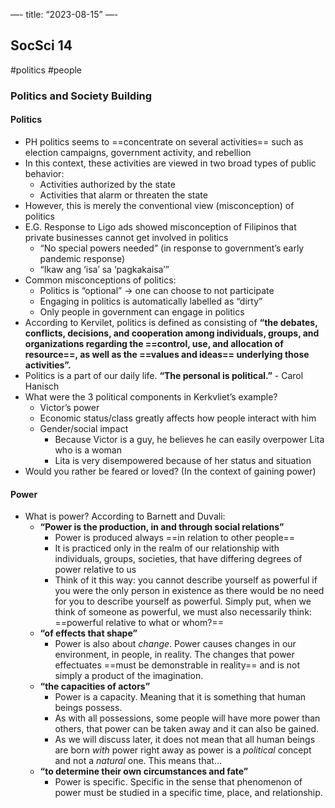 —-
title: “2023-08-15”
—-
## SocSci 14
#politics #people 
### Politics and Society Building
#### Politics
- PH politics seems to ==concentrate on several activities== such as election campaigns, government activity, and rebellion
- In this context, these activities are viewed in two broad types of public behavior:
	- Activities authorized by the state
	- Activities that alarm or threaten the state
- However, this is merely the conventional view (misconception) of politics
- E.G. Response to Ligo ads showed misconception of Filipinos that private businesses cannot get involved in politics
	- “No special powers needed” (in response to government’s early pandemic response)
	- “Ikaw ang ‘isa’ sa ‘pagkakaisa’”
- Common misconceptions of politics:
	- Politics is “optional” -> one can choose to not participate
	- Engaging in politics is automatically labelled as “dirty”
	- Only people in government can engage in politics
- According to Kervilet, politics is defined as consisting of **“the debates, conflicts, decisions, and cooperation among individuals, groups, and organizations regarding the ==control, use, and allocation of resource==, as well as the ==values and ideas== underlying those activities”.**
- Politics is a part of our daily life. **“The personal is political.”** - Carol Hanisch
- What were the 3 political components in Kerkvliet’s example?
	- Victor’s power
	- Economic status/class greatly affects how people interact with him
	- Gender/social impact
		- Because Victor is a guy, he believes he can easily overpower Lita who is a woman
		- Lita is very disempowered because of her status and situation
- Would you rather be feared or loved? (In the context of gaining power)
#### Power
- What is power? According to Barnett and Duvali:
	- **“Power is the production, in and through social relations”**
		- Power is produced always ==in relation to other people==
		- It is practiced only in the realm of our relationship with individuals, groups, societies, that have differing degrees of power relative to us
		- Think of it this way: you cannot describe yourself as powerful if you were the only person in existence as there would be no need for you to describe yourself as powerful. Simply put, when we think of someone as powerful, we must also necessarily think: ==powerful relative to what or whom?==
	- **“of effects that shape”**
		- Power is also about *change*. Power causes changes in our environment, in people, in reality. The changes that power effectuates ==must be demonstrable in reality== and is not simply a product of the imagination.
	- **“the capacities of actors”**
		- Power is a capacity. Meaning that it is something that human beings possess. 
		- As with all possessions, some people will have more power than others, that power can be taken away and it can also be gained.
		- As we will discuss later, it does not mean that all human beings are born *with* power right away as power is a *political* concept and not a *natural* one. This means that…
	- **“to determine their own circumstances and fate”**
		- Power is specific. Specific in the sense that phenomenon of power must be studied in a specific time, place, and relationship.